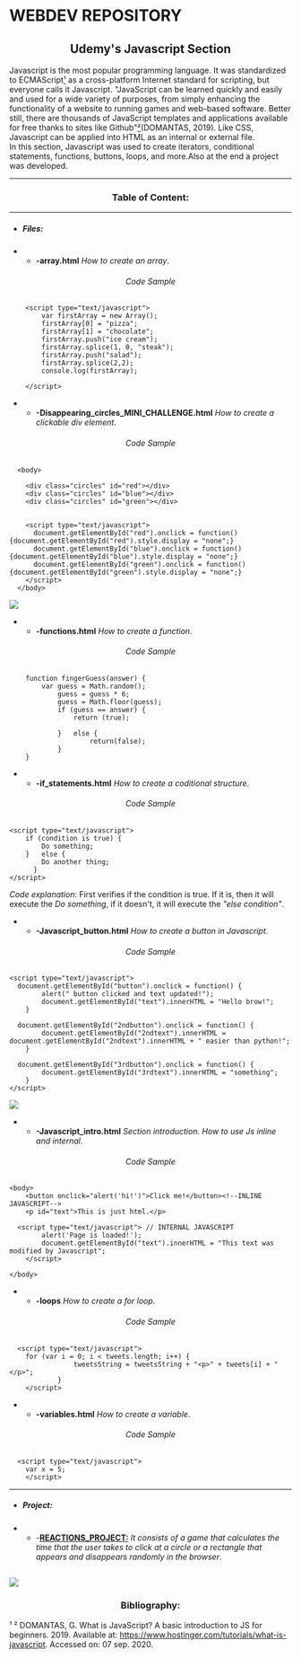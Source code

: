 # WEBDEV REPOSITORY

<h2 align="center">Udemy's Javascript Section</h2>

Javascript is the most popular programming language. It was standardized to ECMAScript<a href="#biblio">¹</a> as a cross-platform Internet standard for scripting, but everyone calls it Javascript. "JavaScript can be learned quickly and easily and used for a wide variety of purposes, from simply enhancing the functionality of a website to running games and web-based software. Better still, there are thousands of JavaScript templates and applications available for free thanks to sites like Github"<a href="#biblio">²</a>(DOMANTAS, 2019). Like CSS, Javascript can be applied into HTML as an internal or external file.  
In this section, Javascript was used to create iterators, conditional statements, functions, buttons, loops, and more.Also at the end a project was developed. 

---

<h3 align="center">Table of Content:</h3>

---

*  <h5>Files:</h5>

*  *  **-array.html** *How to create an array*.  

<h6 align="center">Code Sample</h6>

```
	<script type="text/javascript">
		var firstArray = new Array();
		firstArray[0] = "pizza";
		firstArray[1] = "chocolate";
		firstArray.push("ice cream");
		firstArray.splice(1, 0, "steak");
		firstArray.push("salad");
		firstArray.splice(2,2);
		console.log(firstArray);
	
	</script>
```

*  *  **-Disappearing_circles_MINI_CHALLENGE.html** *How to create a clickable div element*.

<h6 align="center">Code Sample</h6>

```
  <body>

    <div class="circles" id="red"></div>
    <div class="circles" id="blue"></div>
    <div class="circles" id="green"></div>


    <script type="text/javascript">
      document.getElementById("red").onclick = function() {document.getElementById("red").style.display = "none";}
      document.getElementById("blue").onclick = function() {document.getElementById("blue").style.display = "none";}
      document.getElementById("green").onclick = function() {document.getElementById("green").style.display = "none";}			
    </script>
  </body>
```

<img src="http://g.recordit.co/Vz3OpQhSzF.gif"></img>

*  *  **-functions.html** *How to create a function*.

<h6 align="center">Code Sample</h6>

```
	function fingerGuess(answer) {
		var guess = Math.random();
			guess = guess * 6;
			guess = Math.floor(guess);
			if (guess == answer) {
				return (true);
							
			}	else {
					return(false);
			}
	}

```


*  *  **-if_statements.html** *How to create a coditional structure*.

<h6 align="center">Code Sample</h6>

```
<script type="text/javascript">
	if (condition is true) {
		Do something;
	}	else {
		Do another thing;	
	  }
</script>
```

*Code explanation*: First verifies if the condition is true. If it is, then it will execute the *Do something*, if it doesn't, it will execute the *"else condition"*.

*  *  **-Javascript_button.html** *How to create a button in Javascript*.

<h6 align="center">Code Sample</h6>

```
<script type="text/javascript">
  document.getElementById("button").onclick = function() {			
		alert(" button clicked and text updated!");
		document.getElementById("text").innerHTML = "Hello brow!";			
	}
		
  document.getElementById("2ndbutton").onclick = function() {			
		document.getElementById("2ndtext").innerHTML = document.getElementById("2ndtext").innerHTML + " easier than python!";
	}
			
  document.getElementById("3rdbutton").onclick = function() {
		document.getElementById("3rdtext").innerHTML = "something";
	}
</script>
```

<img src="http://g.recordit.co/X7nCoFAGbY.gif"></img>

*  *  **-Javascript_intro.html** *Section introduction. How to use Js inline and internal*.

<h6 align="center">Code Sample</h6>

```
<body>		 
	<button onclick="alert('hi!')">Click me!</button><!--INLINE JAVASCRIPT-->
	<p id="text">This is just html.</p>
		
  <script type="text/javascript"> // INTERNAL JAVASCRIPT		
		alert('Page is loaded!');
		document.getElementById("text").innerHTML = "This text was modified by Javascript";	
	</script>
		
</body>
```

*  *  **-loops** *How to create a for loop*.

<h6 align="center">Code Sample</h6>

```	
  <script type="text/javascript"> 	
    for (var i = 0; i < tweets.length; i++) {
				tweetsString = tweetsString + "<p>" + tweets[i] + "</p>";
			}
	</script>

```

*  *  **-variables.html** *How to create a variable*.

<h6 align="center">Code Sample</h6>

```	
  <script type="text/javascript"> 	
    var x = 5;
	</script>

```

---

*  <h5>Project:</h5>	
	
*  *  -[**REACTIONS_PROJECT:**](https://github.com/ItaloSSilva19/webdev/tree/master/JAVASCRIPT/REACTIONS_PROJECT) *It consists of a game that calculates the time that the user takes to click at a circle or a rectangle that appears and disappears randomly in the browser*. 

<img src="http://g.recordit.co/EY07qQFDXf.gif"></img>
---

<h3 align="center"><a name="biblio">Bibliography</a>:</h3>

¹ ² DOMANTAS, G. What is JavaScript? A basic introduction to JS for beginners. 2019. Available at: https://www.hostinger.com/tutorials/what-is-javascript. Accessed on: 07 sep. 2020.
